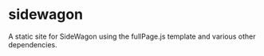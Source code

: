 # sidewagon

A static site for SideWagon using the fullPage.js template and various other dependencies.

